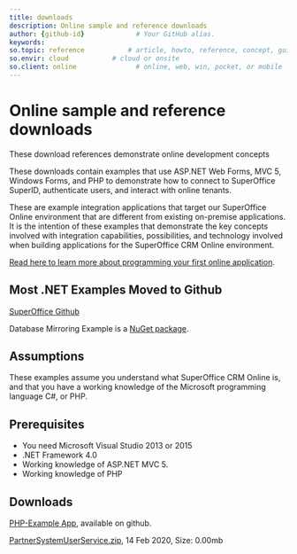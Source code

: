 ```yaml
---
title: downloads
description: Online sample and reference downloads
author: {github-id}             # Your GitHub alias.
keywords:
so.topic: reference           # article, howto, reference, concept, guide
so.envir: cloud           # cloud or onsite
so.client: online               # online, web, win, pocket, or mobile
---
```


# Online sample and reference downloads

These download references demonstrate online development concepts

These downloads contain examples that use ASP.NET Web Forms, MVC 5, Windows Forms, and PHP to demonstrate how to connect to SuperOffice SuperID, authenticate users, and interact with online tenants.

These are example integration applications that target our SuperOffice Online environment that are different from existing on-premise applications. It is the intention of these examples that demonstrate the key concepts involved with integration capabilities, possibilities, and technology involved when building applications for the SuperOffice CRM Online environment.

[Read here to learn more about programming your first online application][1].

## Most .NET Examples Moved to Github

[SuperOffice Github][2]

Database Mirroring Example is a [NuGet package][3].

## Assumptions

These examples assume you understand what SuperOffice CRM Online is, and that you have a working knowledge of the Microsoft programming language C#, or PHP.

## Prerequisites

* You need Microsoft Visual Studio 2013 or 2015
* .NET Framework 4.0
* Working knowledge of ASP.NET MVC 5.
* Working knowledge of PHP

## Downloads

[PHP-Example App][4], available on github.

[PartnerSystemUserService.zip][7], 14 Feb 2020, Size: 0.00mb

<!-- Referenced links -->
[1]: ../../../superoffice-docs/docs/apps/getting-started/building-apps.md
[2]: https://github.com/SuperOffice/SuperOffice.DevNet.Online
[3]: ../../../superoffice-docs/docs/mirroring/overview.md
[4]: https://github.com/SuperOffice/devnet-php-oidc-soap
[7]: downloads/partnersystemuserservice.zip
